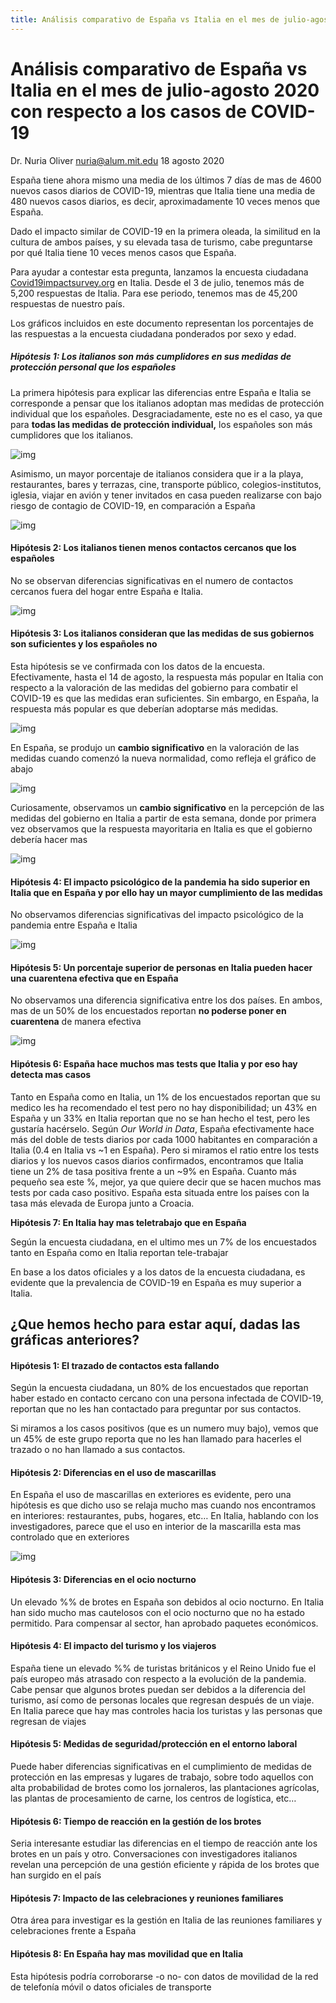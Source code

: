 ```yaml
---
title: Análisis comparativo de España vs Italia en el mes de julio-agosto 2020 con respecto a los casos de COVID-19
---
```


# Análisis comparativo de España vs Italia en el mes de julio-agosto 2020 con respecto a los casos de COVID-19

Dr. Nuria Oliver
nuria@alum.mit.edu
18 agosto 2020

España tiene ahora mismo una media de los últimos 7 días de mas de 4600 nuevos casos diarios de COVID-19, mientras que Italia tiene una media de 480 nuevos casos diarios, es decir, aproximadamente 10 veces menos que España. 

Dado el impacto similar de COVID-19 en la primera oleada, la similitud en la cultura de ambos países, y su elevada tasa de turismo, cabe preguntarse por qué Italia tiene 10 veces menos casos que España. 

Para ayudar a contestar esta pregunta, lanzamos la encuesta ciudadana [Covid19impactsurvey.org](https://covid19impactsurvey.org/) en Italia. Desde el 3 de julio, tenemos más de 5,200 respuestas de Italia. Para ese periodo, tenemos mas de 45,200 respuestas de nuestro país. 

Los gráficos incluidos en este documento representan los porcentajes de las respuestas a la encuesta ciudadana ponderados por sexo y edad. 

##### Hipótesis 1: Los italianos son más cumplidores en sus medidas de protección personal que los españoles

La primera hipótesis para explicar las diferencias entre España e Italia se corresponde a pensar que los italianos adoptan mas medidas de protección individual que los españoles. Desgraciadamente, este no es el caso, ya que para **todas las medidas de protección individual,** los españoles son más cumplidores que los italianos. 

![img](file:///C:/Users/krist/AppData/Local/Temp/msohtmlclip1/01/clip_image002.png)

Asimismo, un mayor porcentaje de italianos considera que ir a la playa, restaurantes, bares y terrazas, cine, transporte público, colegios-institutos, iglesia, viajar en avión y tener invitados en casa pueden realizarse con bajo riesgo de contagio de COVID-19, en comparación a España 

![img](file:///C:/Users/krist/AppData/Local/Temp/msohtmlclip1/01/clip_image004.png)

 

#### Hipótesis 2: Los italianos tienen menos contactos cercanos que los españoles 

No se observan diferencias significativas en el numero de contactos cercanos fuera del hogar entre España e Italia. 

![img](SpainVsItaly.assets/clip_image006.png)

#### Hipótesis 3: Los italianos consideran que las medidas de sus gobiernos son suficientes y los españoles no

Esta hipótesis se ve confirmada con los datos de la encuesta. Efectivamente, hasta el 14 de agosto, la respuesta más popular en Italia con respecto a la valoración de las medidas del gobierno para combatir el COVID-19 es que las medidas eran suficientes. Sin embargo, en España, la respuesta más popular es que deberían adoptarse más medidas. 

![img](SpainVsItaly.assets/clip_image008.png)

En España, se produjo un **cambio significativo** en la valoración de las medidas cuando comenzó la nueva normalidad, como refleja el gráfico de abajo

![img](SpainVsItaly.assets/clip_image010.png)

Curiosamente, observamos un **cambio significativo** en la percepción de las medidas del gobierno en Italia a partir de esta semana, donde por primera vez observamos que la respuesta mayoritaria en Italia es que el gobierno debería hacer mas 

![img](SpainVsItaly.assets/clip_image012.png)

#### Hipótesis 4: El impacto psicológico de la pandemia ha sido superior en Italia que en España y por ello hay un mayor cumplimiento de las medidas 

No observamos diferencias significativas del impacto psicológico de la pandemia entre España e Italia

![img](SpainVsItaly.assets/clip_image014.png)

####  **Hipótesis 5: Un porcentaje superior de personas en Italia pueden hacer una cuarentena efectiva que en España**

No observamos una diferencia significativa entre los dos países. En ambos, mas de un 50% de los encuestados reportan **no poderse poner en cuarentena** de manera efectiva 

![img](SpainVsItaly.assets/clip_image016.png)

 

#### **Hipótesis 6: España hace muchos mas tests que Italia y por eso hay detecta mas casos** 

Tanto en España como en Italia, un 1% de los encuestados reportan que su medico les ha recomendado el test pero no hay disponibilidad; un 43% en España y un 33% en Italia reportan que no se han hecho el test, pero les gustaría hacérselo. Según *Our World in Data*, España efectivamente hace más del doble de tests diarios por cada 1000 habitantes en comparación a Italia (0.4 en Italia vs ~1 en España). Pero si miramos el ratio entre los tests diarios y los nuevos casos diarios confirmados, encontramos que Italia tiene un 2% de tasa positiva frente a un ~9% en España. Cuanto más pequeño sea este %, mejor, ya que quiere decir que se hacen muchos mas tests por cada caso positivo. España esta situada entre los países con la tasa más elevada de Europa junto a Croacia. 

**Hipótesis 7: En Italia hay mas teletrabajo que en España** 

Según la encuesta ciudadana, en el ultimo mes un 7% de los encuestados tanto en España como en Italia reportan tele-trabajar 

En base a los datos oficiales y a los datos de la encuesta ciudadana, es evidente que la prevalencia de COVID-19 en España es muy superior a Italia.

## ¿Que hemos hecho para estar aquí, dadas las gráficas anteriores? 

####  **Hipótesis 1: El trazado de contactos esta fallando** 

Según la encuesta ciudadana, un 80% de los encuestados que reportan haber estado en contacto cercano con una persona infectada de COVID-19, reportan que no les han contactado para preguntar por sus contactos. 

Si miramos a los casos positivos (que es un numero muy bajo), vemos que un 45% de este grupo reporta que no les han llamado para hacerles el trazado o no han llamado a sus contactos. 

#### **Hipótesis 2: Diferencias en el uso de mascarillas** 

En España el uso de mascarillas en exteriores es evidente, pero una hipótesis es que dicho uso se relaja mucho mas cuando nos encontramos en interiores: restaurantes, pubs, hogares, etc… En Italia, hablando con los investigadores, parece que el uso en interior de la mascarilla esta mas controlado que en exteriores 

![img](SpainVsItaly.assets/clip_image018.png)

#### **Hipótesis 3: Diferencias en el ocio nocturno**

Un elevado %% de brotes en España son debidos al ocio nocturno. En Italia han sido mucho mas cautelosos con el ocio nocturno que no ha estado permitido. Para compensar al sector, han aprobado paquetes económicos. 

#### **Hipótesis 4: El impacto del turismo y los viajeros** 

España tiene un elevado %% de turistas británicos y el Reino Unido fue el país europeo más atrasado con respecto a la evolución de la pandemia. Cabe pensar que algunos brotes puedan ser debidos a la diferencia del turismo, así como de personas locales que regresan después de un viaje. En Italia parece que hay mas controles hacia los turistas y las personas que regresan de viajes 

#### **Hipótesis 5: Medidas de seguridad/protección en el entorno laboral**  

Puede haber diferencias significativas en el cumplimiento de medidas de protección en las empresas y lugares de trabajo, sobre todo aquellos con alta probabilidad de brotes como los jornaleros, las plantaciones agrícolas, las plantas de procesamiento de carne, los centros de logística, etc… 

#### **Hipótesis 6: Tiempo de reacción en la gestión de los brotes** 

Seria interesante estudiar las diferencias en el tiempo de reacción ante los brotes en un país y otro. Conversaciones con investigadores italianos revelan una percepción de una gestión eficiente y rápida de los brotes que han surgido en el país 

#### **Hipótesis 7: Impacto de las celebraciones y reuniones familiares** 

Otra área para investigar es la gestión en Italia de las reuniones familiares y celebraciones frente a España 

#### **Hipótesis 8: En España hay mas movilidad que en Italia** 

Esta hipótesis podría corroborarse -o no- con datos de movilidad de la red de telefonía móvil o datos oficiales de transporte 